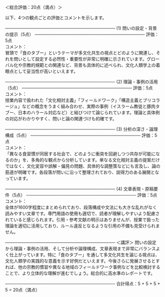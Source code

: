 ＜総合評価：20点（満点）＞

以下、4つの観点ごとの評価とコメントを示します。

────────────────────────────────────
(1) 問いの設定・背景の提示（5点）
────────────────────────────────────
評価：5点  
コメント：  
冒頭で「食のタブー」というテーマが多文化共生の視点とどのように関連し、それを問いとして設定する必然性・重要性が非常に明確に示されています。グローバル化や宗教的規範との関連など、背景も具体的に述べられ、文化人類学上の着眼点として妥当性が高いといえます。

────────────────────────────────────
(2) 理論・事例の活用（5点）
────────────────────────────────────
評価：5点  
コメント：  
授業内容で扱われた「文化相対主義」「フィールドワーク」「構造主義とブリコラージュ」などの概念をうまく組み合わせ、実際の事例（イスラーム教徒と豚肉タブー、日本のハラール対応など）と結びつけて論じられています。理論と具体例の対応がわかりやすく、問いと論の関連づけも的確です。

────────────────────────────────────
(3) 分析の深さ・論理構成（5点）
────────────────────────────────────
評価：5点  
コメント：  
「異なる食習慣が同居する社会で、どのように衝突を回避しつつ共存が可能になるのか」を、多角的な観点から分析しています。単なる文化相対主義の提案だけではなく、文化変容や誤解・偏見の問題、具体的な調整策などにも言及し、論の筋道が明確です。各段落が問いに沿って整理されており、説得力のある展開となっています。

────────────────────────────────────
(4) 文章表現・原稿要件（5点）
────────────────────────────────────
評価：5点  
コメント：  
全体が1600字程度にまとめられており、段落構成や文法にも大きな乱れがなく読みやすい文章です。専門用語の使用も適切で、読者が理解しやすいよう配慮されていると感じられます。引用・参考文献の明示はありませんが、授業で扱った理論を適切に活用しており、ルール違反となるような引用の不備も見受けられません。

────────────────────────────────────
＜講評＞
問いの設定から理論・事例の活用、そして分析や論理構成、文章表現まで非常にバランスよく仕上がっています。特に「食のタブー」を通して多文化共生を論じる視点は、文化人類学の実践的な意義を示す好例だといえます。今後さらに発展させるとすれば、他の宗教的慣習や異なる地域のフィールドワーク事例などを比較検討することで、より立体的な理解が進むでしょう。総合的に高水準のレポートです。

────────────────────────────────────
合計得点：5 + 5 + 5 + 5 = 20点（満点）